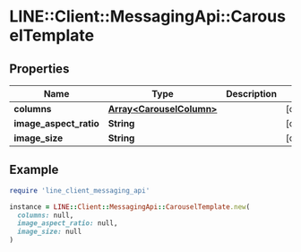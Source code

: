 # LINE::Client::MessagingApi::CarouselTemplate

## Properties

| Name | Type | Description | Notes |
| ---- | ---- | ----------- | ----- |
| **columns** | [**Array&lt;CarouselColumn&gt;**](CarouselColumn.md) |  | [optional] |
| **image_aspect_ratio** | **String** |  | [optional] |
| **image_size** | **String** |  | [optional] |

## Example

```ruby
require 'line_client_messaging_api'

instance = LINE::Client::MessagingApi::CarouselTemplate.new(
  columns: null,
  image_aspect_ratio: null,
  image_size: null
)
```

